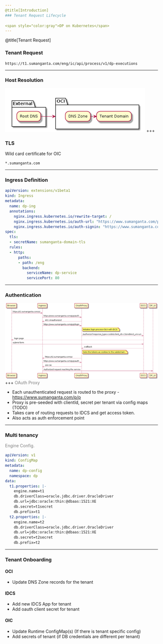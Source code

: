 ```yaml
---
@title[Introduction]
### Tenant Request Lifecycle

<span style="color:gray">DP on Kubernetes</span>
---
```

@title[Tenant Request]
### Tenant Request
```
https://t1.sumanganta.com/eng/ic/api/process/v1/dp-executions
```
---
### Host Resolution
![Flow Chart](./dns.png)
+++
### TLS
Wild card certificate for OIC
 ```
 *.sumanganta.com
 ```
---

### Ingress Definition
```Yaml
apiVersion: extensions/v1beta1
kind: Ingress
metadata:
  name: dp-ing
  annotations:
    nginx.ingress.kubernetes.io/rewrite-target: /
    nginx.ingress.kubernetes.io/auth-url: "https://www.sumanganta.com/p/p/auth"
    nginx.ingress.kubernetes.io/auth-signin: "https://www.sumanganta.com/p/p/login"
spec:
  tls:
  - secretName: sumanganta-domain-tls
  rules:
  - http:
      paths:
      - path: /eng
        backend:
          serviceName: dp-service
          servicePort: 80
```
---
### Authentication

![request lifecycle](oauthproxy.png "Logo Title Text 1")
+++
<span style="color:gray">OAuth Proxy</span>
- Each unauthenticated request is routed to the proxy - https://www.sumanganta.com/p/p
- Proxy is pre-seeded with clientId, secret per tenant via config maps (TODO)
- Takes care of routing requests to IDCS and get access token.
- Also acts as auth enforcement point
---
### Multi tenancy

<span style="color:gray">Engine Config.</span>

```Yaml
apiVersion: v1
kind: ConfigMap
metadata:
  name: dp-config
  namespace: dp
data:
  t1.properties: |-
    engine.name=t1
    db.driverClass=oracle.jdbc.driver.OracleDriver
    db.url=jdbc:oracle:thin:@dbaas:1521:XE
    db.secret=t1secret
    db.prefix=t1
  t2.properties: |-
    engine.name=t2
    db.driverClass=oracle.jdbc.driver.OracleDriver
    db.url=jdbc:oracle:thin:@dbaas:1521:XE
    db.secret=t2secret
    db.prefix=t2
```
---
### Tenant Onboarding
#### OCI
- Update DNS Zone records for the tenant
#### IDCS
- Add new IDCS App for tenant
- Add oauth client secret for tenant
#### OIC
- Update Runtime ConfigMap(s) (If there is tenant specific config)
- Add secrets of tenant (if DB credentials are different per tenant)

